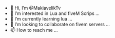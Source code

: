 - 👋 Hi, I’m @MakiavelikTv
- 👀 I’m interested in Lua and fiveM Scrips ...
- 🌱 I’m currently learning lua ...
- 💞️ I’m looking to collaborate on fivem servers ...
- 📫 How to reach me ...

<!---
MakiavelikTv/MakiavelikTv is a ✨ special ✨ repository because its `README.md` (this file) appears on your GitHub profile.
You can click the Preview link to take a look at your changes.
--->
